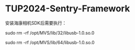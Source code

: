 # TUP2024-Sentry-Framework

安装海康相机SDK后需要执行：

sudo rm -rf /opt/MVS/lib/32/libusb-1.0.so.0

sudo rm -rf /opt/MVS/lib/64/libusb-1.0.so.0
